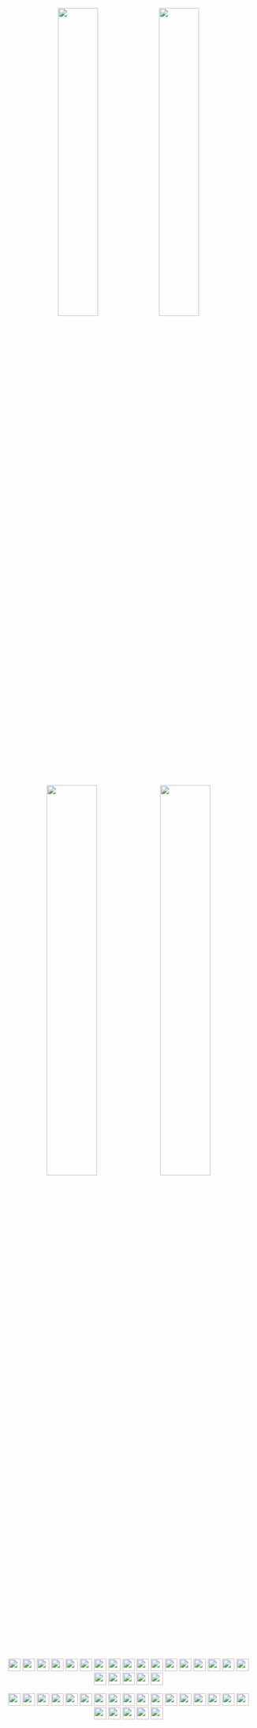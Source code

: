 <p align="center">
<img width="40%" src="/../../../../ensnared/github-stats/blob/master/generated/overview.svg#gh-dark-mode-only">
<img width="40%" src="/../../../../ensnared/github-stats/blob/master/generated/languages.svg#gh-dark-mode-only">
</p>
<p align="center">
<img width="45%" src="/../../../../ensnared/github-stats/blob/master/generated/overview.svg#gh-light-mode-only">
<img width="45%" src="/../../../../ensnared/github-stats/blob/master/generated/languages.svg#gh-light-mode-only">
</p>

<p align="center">
<img height="25" src="/../../../../ensnared/devicons/blob/master/icons/nodejs/nodejs-original.svg">
<img height="25" src="/../../../../ensnared/devicon/blob/master/icons/typescript/typescript-original.svg">
<img height="25" src="/../../../../ensnared/devicon/blob/master/icons/php/php-original.svg">
<img height="25" src="/../../../../ensnared/devicon/blob/master/icons/git/git-original.svg">
<img height="25" src="/../../../../ensnared/devicon/blob/master/icons/github/github-original.svg">
<img height="25" src="/../../../../ensnared/devicon/blob/master/icons/npm/npm-original-wordmark.svg">
<img height="25" src="/../../../../ensnared/devicon/blob/master/icons/javascript/javascript-original.svg">
<img height="25" src="/../../../../ensnared/devicon/blob/master/icons/nestjs/nestjs-original.svg">
<img height="25" src="/../../../../ensnared/devicon/blob/master/icons/angular/angular-original.svg">
<img height="25" src="/../../../../ensnared/devicon/blob/master/icons/phpstorm/phpstorm-original.svg">
<img height="25" src="/../../../../ensnared/devicon/blob/master/icons/rider/rider-original.svg">
<img height="25" src="/../../../../ensnared/devicon/blob/master/icons/dotnetcore/dotnetcore-original.svg">
<img height="25" src="/../../../../ensnared/devicon/blob/master/icons/mariadb/mariadb-original.svg">
<img height="25" src="/../../../../ensnared/devicon/blob/master/icons/html5/html5-original.svg">
<img height="25" src="/../../../../ensnared/devicon/blob/master/icons/css3/css3-original.svg">
<img height="25" src="/../../../../ensnared/devicon/blob/master/icons/sass/sass-original.svg">
<img height="25" src="/../../../../ensnared/devicon/blob/master/icons/jest/jest-plain.svg">
<img height="25" src="/../../../../ensnared/devicon/blob/master/icons/vuejs/vuejs-original.svg">
<img height="25" src="/../../../../ensnared/devicon/blob/master/icons/json/json-original.svg">
<img height="25" src="/../../../../ensnared/devicon/blob/master/icons/ssh/ssh-original.svg">
<img height="25" src="/../../../../ensnared/devicon/blob/master/icons/sqlite/sqlite-original.svg">
<img height="25" src="/../../../../ensnared/devicon/blob/master/icons/debian/debian-original.svg">
</p>
<p align="center">
<img height="25" src="/../../../../ensnared/devicon/blob/master/icons/ubuntu/ubuntu-original.svg">
<img height="25" src="/../../../../ensnared/devicon/blob/master/icons/archlinux/archlinux-original.svg">
<img height="25" src="/../../../../ensnared/devicon/blob/master/icons/microsoftsqlserver/microsoftsqlserver-original.svg">
<img height="25" src="/../../../../ensnared/devicon/blob/master/icons/openapi/openapi-original.svg">
<img height="25" src="/../../../../ensnared/devicon/blob/master/icons/postman/postman-original.svg">
<img height="25" src="/../../../../ensnared/devicon/blob/master/icons/prisma/prisma-original.svg">
<img height="25" src="/../../../../ensnared/devicon/blob/master/icons/rxjs/rxjs-original.svg">
<img height="25" src="/../../../../ensnared/devicon/blob/master/icons/vscode/vscode-original.svg">
<img height="25" src="/../../../../ensnared/devicon/blob/master/icons/windows11/windows11-original.svg">
<img height="25" src="/../../../../ensnared/devicon/blob/master/icons/angularmaterial/angularmaterial-original.svg">
<img height="25" src="/../../../../ensnared/devicon/blob/master/icons/apache/apache-original.svg">
<img height="25" src="/../../../../ensnared/devicon/blob/master/icons/bash/bash-original.svg">
<img height="25" src="/../../../../ensnared/devicon/blob/master/icons/bootstrap/bootstrap-original.svg">
<img height="25" src="/../../../../ensnared/devicon/blob/master/icons/chrome/chrome-original.svg">
<img height="25" src="/../../../../ensnared/devicon/blob/master/icons/composer/composer-original.svg">
<img height="25" src="/../../../../ensnared/devicon/blob/master/icons/csharp/csharp-original.svg">
<img height="25" src="/../../../../ensnared/devicon/blob/master/icons/docker/docker-original.svg">
<img height="25" src="/../../../../ensnared/devicon/blob/master/icons/eslint/eslint-original.svg">
<img height="25" src="/../../../../ensnared/devicon/blob/master/icons/firefox/firefox-original.svg">
<img height="25" src="/../../../../ensnared/devicon/blob/master/icons/gimp/gimp-original.svg">
<img height="25" src="/../../../../ensnared/devicon/blob/master/icons/jetbrains/jetbrains-original.svg">
<img height="25" src="/../../../../ensnared/devicon/blob/master/icons/linux/linux-original.svg">
</p>
